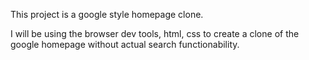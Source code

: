 This project is a google style homepage clone.

I will be using the browser dev tools, html, css to create a clone of the google homepage without actual search functionability.
